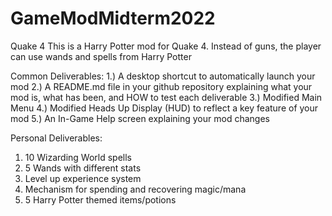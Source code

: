 # GameModMidterm2022
Quake 4
This is a Harry Potter mod for Quake 4. Instead of guns, the player can use wands and spells from Harry Potter

Common Deliverables:
1.) A desktop shortcut to automatically launch your mod
2.) A README.md file in your github repository explaining what your mod is, what has been, and HOW to test each deliverable
3.) Modified Main Menu
4.) Modified Heads Up Display (HUD) to reflect a key feature of your mod
5.) An In-Game Help screen explaining your mod changes

Personal Deliverables:

1. 10 Wizarding World spells
2. 5 Wands with different stats
3. Level up experience system
4. Mechanism for spending and recovering magic/mana
5. 5 Harry Potter themed items/potions
